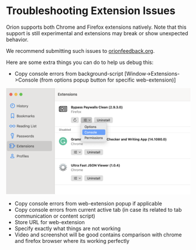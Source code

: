 # Troubleshooting Extension Issues

Orion supports both Chrome and Firefox extensions natively. Note that this support is still experimental
and extensions may break or show unexpected behavior.

We recommend submitting such issues to
[orionfeedback.org](https://orionfeedback.org).

Here are some extra things you can do to help us debug this:



- Copy console errors from background-script [Window->Extensions->Console (from options popup button for specific web-extension)]

<img src="media/debug_ext.png" width="700" alt="Enable extension console"><br />

- Copy console errors from web-extension popup if applicable
- Copy console errors from current active tab (in case its related to tab communication or content script)
- Store URL for web-extension
- Specify exactly what things are not working
- Video and screenshot will be good contains comparison with chrome and firefox browser where its working perfectly

